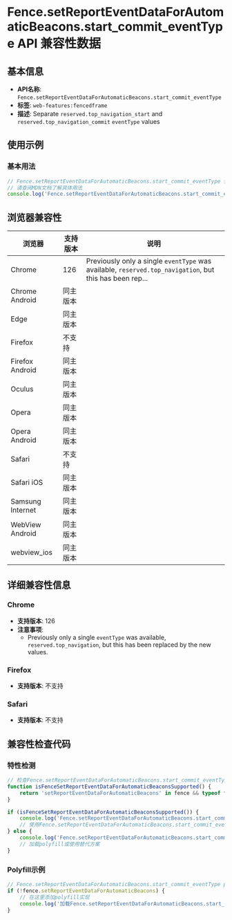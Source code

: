 # Fence.setReportEventDataForAutomaticBeacons.start_commit_eventType API 兼容性数据

## 基本信息

- **API名称**: `Fence.setReportEventDataForAutomaticBeacons.start_commit_eventType`
- **标签**: `web-features:fencedframe`
- **描述**: Separate `reserved.top_navigation_start` and `reserved.top_navigation_commit` `eventType` values

## 使用示例

### 基本用法

```javascript
// Fence.setReportEventDataForAutomaticBeacons.start_commit_eventType 使用示例
// 请查阅MDN文档了解具体用法
console.log('Fence.setReportEventDataForAutomaticBeacons.start_commit_eventType API');
```

## 浏览器兼容性

| 浏览器 | 支持版本 | 说明 |
|--------|----------|------|
| Chrome | 126 | Previously only a single `eventType` was available, `reserved.top_navigation`, but this has been rep... |
| Chrome Android | 同主版本 |  |
| Edge | 同主版本 |  |
| Firefox | 不支持 |  |
| Firefox Android | 同主版本 |  |
| Oculus | 同主版本 |  |
| Opera | 同主版本 |  |
| Opera Android | 同主版本 |  |
| Safari | 不支持 |  |
| Safari iOS | 同主版本 |  |
| Samsung Internet | 同主版本 |  |
| WebView Android | 同主版本 |  |
| webview_ios | 同主版本 |  |

## 详细兼容性信息

### Chrome

- **支持版本**: 126
- **注意事项**:
  - Previously only a single `eventType` was available, `reserved.top_navigation`, but this has been replaced by the new values.

### Firefox

- **支持版本**: 不支持

### Safari

- **支持版本**: 不支持

## 兼容性检查代码

### 特性检测

```javascript
// 检查Fence.setReportEventDataForAutomaticBeacons.start_commit_eventType是否支持
function isFenceSetReportEventDataForAutomaticBeaconsSupported() {
    return 'setReportEventDataForAutomaticBeacons' in fence && typeof fence.setReportEventDataForAutomaticBeacons === 'function';
}

if (isFenceSetReportEventDataForAutomaticBeaconsSupported()) {
    console.log('Fence.setReportEventDataForAutomaticBeacons.start_commit_eventType 支持');
    // 使用Fence.setReportEventDataForAutomaticBeacons.start_commit_eventType
} else {
    console.log('Fence.setReportEventDataForAutomaticBeacons.start_commit_eventType 不支持，需要polyfill');
    // 加载polyfill或使用替代方案
}
```

### Polyfill示例

```javascript
// Fence.setReportEventDataForAutomaticBeacons.start_commit_eventType polyfill
if (!fence.setReportEventDataForAutomaticBeacons) {
    // 在这里添加polyfill实现
    console.log('加载Fence.setReportEventDataForAutomaticBeacons.start_commit_eventType polyfill');
}
```

